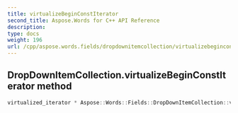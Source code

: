 ```yaml
---
title: virtualizeBeginConstIterator
second_title: Aspose.Words for C++ API Reference
description: 
type: docs
weight: 196
url: /cpp/aspose.words.fields/dropdownitemcollection/virtualizebeginconstiterator/
---
```

## DropDownItemCollection.virtualizeBeginConstIterator method




```cpp
virtualized_iterator * Aspose::Words::Fields::DropDownItemCollection::virtualizeBeginConstIterator() const override
```

